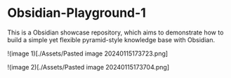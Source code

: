 # Obsidian-Playground-1

This is a Obsidian showcase repository, which aims to demonstrate how to build a simple yet flexible pyramid-style knowledge base with Obsidian.

!(image 1)[./Assets/Pasted image 20240115173723.png]

!(image 2)[./Assets/Pasted image 20240115173704.png]
